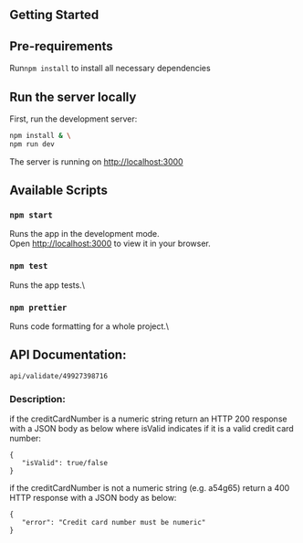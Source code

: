 ## Getting Started

## Pre-requirements
Run`npm install` to install all necessary dependencies

## Run the server locally
First, run the development server:

```bash
npm install & \
npm run dev
```

The server is running on [http://localhost:3000](http://localhost:3000)

## Available Scripts
### `npm start`

Runs the app in the development mode.\
Open [http://localhost:3000](http://localhost:3000) to view it in your browser.

### `npm test`

Runs the app tests.\

### `npm prettier`

Runs code formatting for a whole project.\

## API Documentation:

`api/validate/49927398716`

### Description:

if the creditCardNumber is a numeric string return an HTTP 200 response with
a JSON body as below where isValid indicates if it is a valid credit card
number:

```
{
   "isValid": true/false
}
```

if the creditCardNumber is not a numeric string (e.g. a54g65) return a 400
HTTP response with a JSON body as below:

```
{
   "error": "Credit card number must be numeric"
}
```
